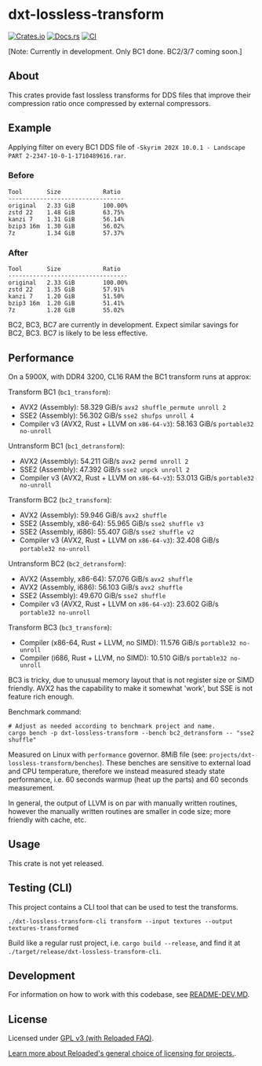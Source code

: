 # dxt-lossless-transform

[![Crates.io](https://img.shields.io/crates/v/dxt-lossless-transform.svg)](https://crates.io/crates/dxt-lossless-transform)
[![Docs.rs](https://docs.rs/dxt-lossless-transform/badge.svg)](https://docs.rs/dxt-lossless-transform)
[![CI](https://github.com/Sewer56/dxt-lossless-transform/actions/workflows/rust.yml/badge.svg)](https://github.com/Sewer56/dxt-lossless-transform/actions)

[Note: Currently in development. Only BC1 done. BC2/3/7 coming soon.]

## About

This crates provide fast lossless transforms for DDS files that improve their compression ratio
once compressed by external compressors.

## Example

Applying filter on every BC1 DDS file of `-Skyrim 202X 10.0.1 - Landscape PART 2-2347-10-0-1-1710489616.rar`.

### Before

```ignore
Tool       Size            Ratio 
---------------------------------
original   2.33 GiB        100.00%
zstd 22    1.48 GiB        63.75%
kanzi 7    1.31 GiB        56.14%
bzip3 16m  1.30 GiB        56.02%
7z         1.34 GiB        57.37%
```

### After

```ignore
Tool       Size            Ratio     
----------------------------------
original   2.33 GiB        100.00%
zstd 22    1.35 GiB        57.91% 
kanzi 7    1.20 GiB        51.50%
bzip3 16m  1.20 GiB        51.41%
7z         1.28 GiB        55.02%
```

BC2, BC3, BC7 are currently in development.
Expect similar savings for BC2, BC3. BC7 is likely to be less effective.

## Performance

On a 5900X, with DDR4 3200, CL16 RAM the BC1 transform runs at approx:

Transform BC1 (`bc1_transform`):

- AVX2 (Assembly): 58.329 GiB/s `avx2 shuffle_permute unroll 2`
- SSE2 (Assembly): 56.302 GiB/s `sse2 shufps unroll 4`
- Compiler v3 (AVX2, Rust + LLVM on `x86-64-v3`): 58.163 GiB/s `portable32 no-unroll`

Untransform BC1 (`bc1_detransform`):

- AVX2 (Assembly): 54.211 GiB/s `avx2 permd unroll 2`
- SSE2 (Assembly): 47.392 GiB/s `sse2 unpck unroll 2`
- Compiler v3 (AVX2, Rust + LLVM on `x86-64-v3`): 53.013 GiB/s `portable32 no-unroll`

Transform BC2 (`bc2_transform`):

- AVX2 (Assembly): 59.946 GiB/s `avx2 shuffle`
- SSE2 (Assembly, x86-64): 55.965 GiB/s `sse2 shuffle v3`
- SSE2 (Assembly, i686): 55.407 GiB/s `sse2 shuffle v2`
- Compiler v3 (AVX2, Rust + LLVM on `x86-64-v3`): 32.408 GiB/s `portable32 no-unroll`

Untransform BC2 (`bc2_detransform`):

- AVX2 (Assembly, x86-64): 57.076 GiB/s `avx2 shuffle`
- AVX2 (Assembly, i686): 56.103 GiB/s `avx2 shuffle`
- SSE2 (Assembly): 49.670 GiB/s `sse2 shuffle`
- Compiler v3 (AVX2, Rust + LLVM on `x86-64-v3`): 23.602 GiB/s `portable32 no-unroll`

Transform BC3 (`bc3_transform`):

- Compiler (x86-64, Rust + LLVM, no SIMD): 11.576 GiB/s `portable32 no-unroll`
- Compiler (i686, Rust + LLVM, no SIMD): 10.510 GiB/s `portable32 no-unroll`

BC3 is tricky, due to unusual memory layout that is not register size or SIMD friendly.
AVX2 has the capability to make it somewhat 'work', but SSE is not feature rich enough. 

Benchmark command:

```bash,ignore
# Adjust as needed according to benchmark project and name.
cargo bench -p dxt-lossless-transform --bench bc2_detransform -- "sse2 shuffle"
```

Measured on Linux with `performance` governor. 8MiB file (see: `projects/dxt-lossless-transform/benches`).
These benches are sensitive to external load and CPU temperature, therefore we instead measured steady
state performance, i.e. 60 seconds warmup (heat up the parts) and 60 seconds measurement.

In general, the output of LLVM is on par with manually written routines, however the manually
written routines are smaller in code size; more friendly with cache, etc.

## Usage

This crate is not yet released.

## Testing (CLI)

This project contains a CLI tool that can be used to test the transforms.

```ignore
./dxt-lossless-transform-cli transform --input textures --output textures-transformed
```

Build like a regular rust project, i.e. `cargo build --release`, and find it at `./target/release/dxt-lossless-transform-cli`. 

## Development

For information on how to work with this codebase, see [README-DEV.MD](README-DEV.MD).

## License

Licensed under [GPL v3 (with Reloaded FAQ)](./LICENSE).  

[Learn more about Reloaded's general choice of licensing for projects.][reloaded-license].  

[codecov]: https://about.codecov.io/
[crates-io-key]: https://crates.io/settings/tokens
[nuget-key]: https://www.nuget.org/account/apikeys
[docs]: https://dxt-lossless-transform.github.io/dxt-lossless-transform
[reloaded-license]: https://reloaded-project.github.io/Reloaded.MkDocsMaterial.Themes.R2/Pages/license/